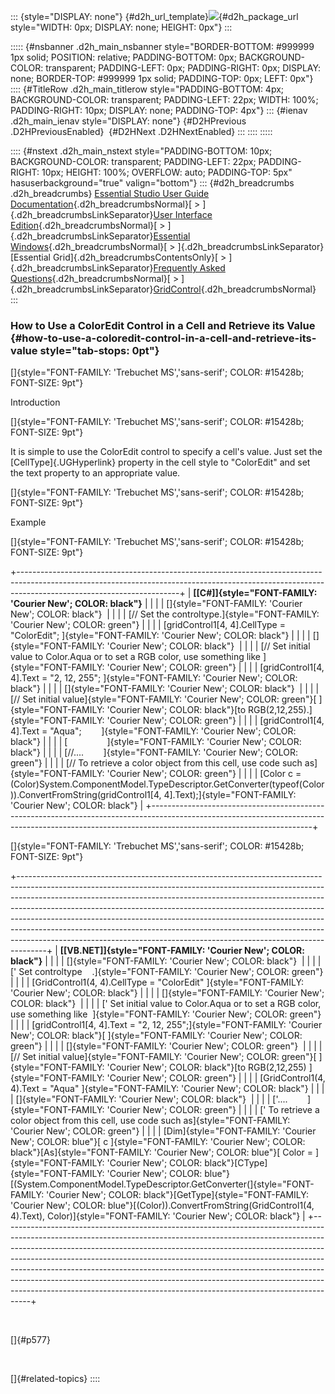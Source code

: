 ::: {style="DISPLAY: none"}
[](ms-xhelp:///?Id=d2h_url_template){#d2h_url_template}![](!package_url!){#d2h_package_url style="WIDTH: 0px; DISPLAY: none; HEIGHT: 0px"}
:::

::::: {#nsbanner .d2h_main_nsbanner style="BORDER-BOTTOM: #999999 1px solid; POSITION: relative; PADDING-BOTTOM: 0px; BACKGROUND-COLOR: transparent; PADDING-LEFT: 0px; PADDING-RIGHT: 0px; DISPLAY: none; BORDER-TOP: #999999 1px solid; PADDING-TOP: 0px; LEFT: 0px"}
:::: {#TitleRow .d2h_main_titlerow style="PADDING-BOTTOM: 4px; BACKGROUND-COLOR: transparent; PADDING-LEFT: 22px; WIDTH: 100%; PADDING-RIGHT: 10px; DISPLAY: none; PADDING-TOP: 4px"}
::: {#ienav .d2h_main_ienav style="DISPLAY: none"}
[](ms-xhelp:///?Id=18b6f29d-096e-4c36-a176-0517b9769066){#D2HPrevious .D2HPreviousEnabled}  [](ms-xhelp:///?Id=5e7cc8e6-1d06-4e85-9320-f5596e95e205){#D2HNext .D2HNextEnabled}
:::
::::
:::::

:::: {#nstext .d2h_main_nstext style="PADDING-BOTTOM: 10px; BACKGROUND-COLOR: transparent; PADDING-LEFT: 22px; PADDING-RIGHT: 10px; HEIGHT: 100%; OVERFLOW: auto; PADDING-TOP: 5px" hasuserbackground="true" valign="bottom"}
::: {#d2h_breadcrumbs .d2h_breadcrumbs}
[Essential Studio User Guide Documentation](ms-xhelp:///?Id=12457748-09e3-4d74-a240-8e049cedf030){.d2h_breadcrumbsNormal}[ \> ]{.d2h_breadcrumbsLinkSeparator}[User Interface Edition](ms-xhelp:///?Id=c29296b7-531c-413b-a0ec-488ca1f7f669){.d2h_breadcrumbsNormal}[ \> ]{.d2h_breadcrumbsLinkSeparator}[Essential Windows](ms-xhelp:///?Id=e60759d8-47a4-4570-9d7a-16a68d63f2ea){.d2h_breadcrumbsNormal}[ \> ]{.d2h_breadcrumbsLinkSeparator}[Essential Grid]{.d2h_breadcrumbsContentsOnly}[ \> ]{.d2h_breadcrumbsLinkSeparator}[Frequently Asked Questions](ms-xhelp:///?Id=28ff22ed-2523-4bf9-8f6c-4d94f7bcabcc){.d2h_breadcrumbsNormal}[ \> ]{.d2h_breadcrumbsLinkSeparator}[GridControl](ms-xhelp:///?Id=89bf6d1f-a0f2-4d1f-add6-545cce1c52f0){.d2h_breadcrumbsNormal}
:::

### How to Use a ColorEdit Control in a Cell and Retrieve its Value {#how-to-use-a-coloredit-control-in-a-cell-and-retrieve-its-value style="tab-stops: 0pt"}

[]{style="FONT-FAMILY: 'Trebuchet MS','sans-serif'; COLOR: #15428b; FONT-SIZE: 9pt"} 

Introduction

[]{style="FONT-FAMILY: 'Trebuchet MS','sans-serif'; COLOR: #15428b; FONT-SIZE: 9pt"} 

It is simple to use the ColorEdit control to specify a cell\'s value. Just set the [CellType]{.UGHyperlink} property in the cell style to \"ColorEdit\" and set the text property to an appropriate value.

[]{style="FONT-FAMILY: 'Trebuchet MS','sans-serif'; COLOR: #15428b; FONT-SIZE: 9pt"} 

Example

[]{style="FONT-FAMILY: 'Trebuchet MS','sans-serif'; COLOR: #15428b; FONT-SIZE: 9pt"} 

+----------------------------------------------------------------------------------------------------------------------------------------------------------------------------------------------------+
| **[\[C#\]]{style="FONT-FAMILY: 'Courier New'; COLOR: black"}**                                                                                                                                     |
|                                                                                                                                                                                                    |
| []{style="FONT-FAMILY: 'Courier New'; COLOR: black"}                                                                                                                                               |
|                                                                                                                                                                                                    |
| [// Set the controltype.]{style="FONT-FAMILY: 'Courier New'; COLOR: green"}                                                                                                                        |
|                                                                                                                                                                                                    |
| [gridControl1\[4, 4\].CellType = \"ColorEdit\"; ]{style="FONT-FAMILY: 'Courier New'; COLOR: black"}                                                                                                |
|                                                                                                                                                                                                    |
| []{style="FONT-FAMILY: 'Courier New'; COLOR: black"}                                                                                                                                               |
|                                                                                                                                                                                                    |
| [// Set initial value to Color.Aqua or to set a RGB color, use something like ]{style="FONT-FAMILY: 'Courier New'; COLOR: green"}                                                                  |
|                                                                                                                                                                                                    |
| [gridControl1\[4, 4\].Text = \"2, 12, 255\"; ]{style="FONT-FAMILY: 'Courier New'; COLOR: black"}                                                                                                   |
|                                                                                                                                                                                                    |
| []{style="FONT-FAMILY: 'Courier New'; COLOR: black"}                                                                                                                                               |
|                                                                                                                                                                                                    |
| [// Set initial value]{style="FONT-FAMILY: 'Courier New'; COLOR: green"}[ ]{style="FONT-FAMILY: 'Courier New'; COLOR: black"}[to RGB(2,12,255).]{style="FONT-FAMILY: 'Courier New'; COLOR: green"} |
|                                                                                                                                                                                                    |
| [gridControl1\[4, 4\].Text = \"Aqua\";        ]{style="FONT-FAMILY: 'Courier New'; COLOR: black"}                                                                                                  |
|                                                                                                                                                                                                    |
| [                ]{style="FONT-FAMILY: 'Courier New'; COLOR: black"}                                                                                                                               |
|                                                                                                                                                                                                    |
| [//\....        ]{style="FONT-FAMILY: 'Courier New'; COLOR: green"}                                                                                                                                |
|                                                                                                                                                                                                    |
| [// To retrieve a color object from this cell, use code such as]{style="FONT-FAMILY: 'Courier New'; COLOR: green"}                                                                                 |
|                                                                                                                                                                                                    |
| [Color c = (Color)System.ComponentModel.TypeDescriptor.GetConverter(typeof(Color)).ConvertFromString(gridControl1\[4, 4\].Text);]{style="FONT-FAMILY: 'Courier New'; COLOR: black"}                |
+----------------------------------------------------------------------------------------------------------------------------------------------------------------------------------------------------+

[]{style="FONT-FAMILY: 'Trebuchet MS','sans-serif'; COLOR: #15428b; FONT-SIZE: 9pt"} 

+-------------------------------------------------------------------------------------------------------------------------------------------------------------------------------------------------------------------------------------------------------------------------------------------------------------------------------------------------------------------------------------------------------------------------------------------------------------------------------------------------------------------------------------------------------------------------+
| **[\[VB.NET\]]{style="FONT-FAMILY: 'Courier New'; COLOR: black"}**                                                                                                                                                                                                                                                                                                                                                                                                                                                                                                      |
|                                                                                                                                                                                                                                                                                                                                                                                                                                                                                                                                                                         |
| []{style="FONT-FAMILY: 'Courier New'; COLOR: black"}                                                                                                                                                                                                                                                                                                                                                                                                                                                                                                                    |
|                                                                                                                                                                                                                                                                                                                                                                                                                                                                                                                                                                         |
| [\' Set controltype    .]{style="FONT-FAMILY: 'Courier New'; COLOR: green"}                                                                                                                                                                                                                                                                                                                                                                                                                                                                                             |
|                                                                                                                                                                                                                                                                                                                                                                                                                                                                                                                                                                         |
| [GridControl1(4, 4).CellType = \"ColorEdit\" ]{style="FONT-FAMILY: 'Courier New'; COLOR: black"}                                                                                                                                                                                                                                                                                                                                                                                                                                                                        |
|                                                                                                                                                                                                                                                                                                                                                                                                                                                                                                                                                                         |
| []{style="FONT-FAMILY: 'Courier New'; COLOR: black"}                                                                                                                                                                                                                                                                                                                                                                                                                                                                                                                    |
|                                                                                                                                                                                                                                                                                                                                                                                                                                                                                                                                                                         |
| [\' Set initial value to Color.Aqua or to set a RGB color, use something like  ]{style="FONT-FAMILY: 'Courier New'; COLOR: green"}                                                                                                                                                                                                                                                                                                                                                                                                                                      |
|                                                                                                                                                                                                                                                                                                                                                                                                                                                                                                                                                                         |
| [gridControl1\[4, 4\].Text = \"2, 12, 255\";]{style="FONT-FAMILY: 'Courier New'; COLOR: black"}[ ]{style="FONT-FAMILY: 'Courier New'; COLOR: green"}                                                                                                                                                                                                                                                                                                                                                                                                                    |
|                                                                                                                                                                                                                                                                                                                                                                                                                                                                                                                                                                         |
| []{style="FONT-FAMILY: 'Courier New'; COLOR: green"}                                                                                                                                                                                                                                                                                                                                                                                                                                                                                                                    |
|                                                                                                                                                                                                                                                                                                                                                                                                                                                                                                                                                                         |
| [// Set initial value]{style="FONT-FAMILY: 'Courier New'; COLOR: green"}[ ]{style="FONT-FAMILY: 'Courier New'; COLOR: black"}[to RGB(2,12,255) ]{style="FONT-FAMILY: 'Courier New'; COLOR: green"}                                                                                                                                                                                                                                                                                                                                                                      |
|                                                                                                                                                                                                                                                                                                                                                                                                                                                                                                                                                                         |
| [GridControl1(4, 4).Text = \"Aqua\" ]{style="FONT-FAMILY: 'Courier New'; COLOR: black"}                                                                                                                                                                                                                                                                                                                                                                                                                                                                                 |
|                                                                                                                                                                                                                                                                                                                                                                                                                                                                                                                                                                         |
| []{style="FONT-FAMILY: 'Courier New'; COLOR: black"}                                                                                                                                                                                                                                                                                                                                                                                                                                                                                                                    |
|                                                                                                                                                                                                                                                                                                                                                                                                                                                                                                                                                                         |
| [\'\....        ]{style="FONT-FAMILY: 'Courier New'; COLOR: green"}                                                                                                                                                                                                                                                                                                                                                                                                                                                                                                     |
|                                                                                                                                                                                                                                                                                                                                                                                                                                                                                                                                                                         |
| [\' To retrieve a color object from this cell, use code such as]{style="FONT-FAMILY: 'Courier New'; COLOR: green"}                                                                                                                                                                                                                                                                                                                                                                                                                                                      |
|                                                                                                                                                                                                                                                                                                                                                                                                                                                                                                                                                                         |
| [Dim]{style="FONT-FAMILY: 'Courier New'; COLOR: blue"}[ c ]{style="FONT-FAMILY: 'Courier New'; COLOR: black"}[As]{style="FONT-FAMILY: 'Courier New'; COLOR: blue"}[ Color = ]{style="FONT-FAMILY: 'Courier New'; COLOR: black"}[CType]{style="FONT-FAMILY: 'Courier New'; COLOR: blue"}[(System.ComponentModel.TypeDescriptor.GetConverter(]{style="FONT-FAMILY: 'Courier New'; COLOR: black"}[GetType]{style="FONT-FAMILY: 'Courier New'; COLOR: blue"}[(Color)).ConvertFromString(GridControl1(4, 4).Text), Color)]{style="FONT-FAMILY: 'Courier New'; COLOR: black"} |
+-------------------------------------------------------------------------------------------------------------------------------------------------------------------------------------------------------------------------------------------------------------------------------------------------------------------------------------------------------------------------------------------------------------------------------------------------------------------------------------------------------------------------------------------------------------------------+

 

[]{#p577} 

 

[]{#related-topics}
::::
